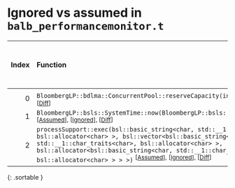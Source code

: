 # Ignored vs assumed in `balb_performancemonitor.t`

<script src="../sorttable.js"></script>

|   Index | Function                                                                                                                                                                                                                                                                                                                                                                      |   Difference in number of lines |   Function size difference in bytes |   Number of lines in assumed build | Number of bytes in assumed build   |   Number of lines in ignored build | Number of bytes in ignored build   |
|--------:|:------------------------------------------------------------------------------------------------------------------------------------------------------------------------------------------------------------------------------------------------------------------------------------------------------------------------------------------------------------------------------|--------------------------------:|------------------------------------:|-----------------------------------:|:-----------------------------------|-----------------------------------:|:-----------------------------------|
|       0 | `BloombergLP::bdlma::ConcurrentPool::reserveCapacity(int)` <sup>\[[Assumed](0.assume.s)\], \[[Ignored](0.none.s)\], \[[Diff](0.diff.html)\]                                                                                                                                                                                                                                   |                              -1 |                                   0 |                                256 | 4,336,176                          |                                256 | 4,336,496                          |
|       1 | `BloombergLP::bsls::SystemTime::now(BloombergLP::bsls::SystemClockType::Enum)` <sup>\[[Assumed](1.assume.s)\], \[[Ignored](1.none.s)\], \[[Diff](1.diff.html)\]                                                                                                                                                                                                               |                             -11 |                                 -16 |                                 16 | 4,319,600                          |                                 32 | 4,319,840                          |
|       2 | `processSupport::exec(bsl::basic_string<char, std::__1::char_traits<char>, bsl::allocator<char> >, bsl::vector<bsl::basic_string<char, std::__1::char_traits<char>, bsl::allocator<char> >, bsl::allocator<bsl::basic_string<char, std::__1::char_traits<char>, bsl::allocator<char> > > >)` <sup>\[[Assumed](2.assume.s)\], \[[Ignored](2.none.s)\], \[[Diff](2.diff.html)\] |                             -13 |                                 -48 |                                256 | 4,224,144                          |                                304 | 4,224,144                          |
{: .sortable }
